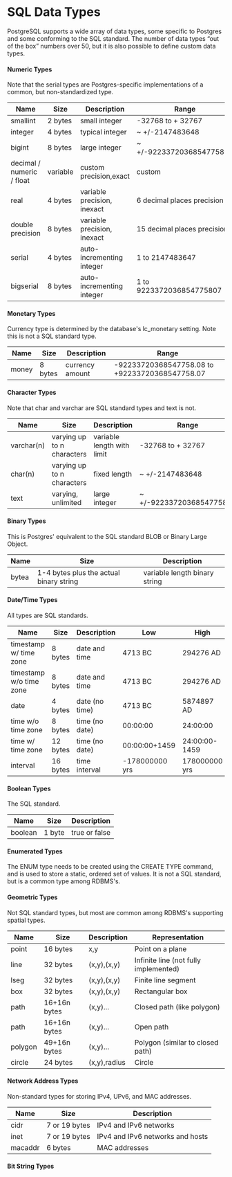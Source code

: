 # SQL Data Types

PostgreSQL supports a wide array of data types, some specific to Postgres and some conforming to the SQL standard. The number of data types “out of the box” numbers over 50, but it is also possible to define custom data types.

#### Numeric Types

Note that the serial types are Postgres-specific implementations of a common, but non-standardized type.

| Name                      | Size     | Description                 | Range                       |
|---------------------------|----------|-----------------------------|-----------------------------|
| smallint                  | 2 bytes  | small integer               | -32768 to + 32767           |
| integer                   | 4 bytes  | typical integer             | ~ +/-2147483648             |
| bigint                    | 8 bytes  | large integer               | ~ +/-9223372036854775808    |
| decimal / numeric / float | variable | custom precision,exact      | custom                      |
| real                      | 4 bytes  | variable precision, inexact | 6 decimal places precision  |
| double precision          | 8 bytes  | variable precision, inexact | 15 decimal places precision |
| serial                    | 4 bytes  | auto-incrementing integer   | 1 to 2147483647             |
| bigserial                 | 8 bytes  | auto-incrementing integer   | 1 to 9223372036854775807    |

#### Monetary Types

Currency type is determined by the database's lc_monetary setting. Note this is not a SQL standard type.

| Name    | Size     | Description     | Range                                              |
|---------|----------|-----------------|----------------------------------------------------|
| money   | 8 bytes  | currency amount | -92233720368547758.08 to +92233720368547758.07     |

#### Character Types

Note that char and varchar are SQL standard types and text is not.

| Name        | Size                       | Description                | Range                    |
|-------------|----------------------------|----------------------------|--------------------------|
| varchar(n)  | varying up to n characters | variable length with limit | -32768 to + 32767        |
| char(n)     | varying up to n characters | fixed length               | ~ +/-2147483648          |
| text        | varying, unlimited         | large integer              | ~ +/-9223372036854775808 |

#### Binary Types

This is Postgres' equivalent to the SQL standard BLOB or Binary Large Object.

| Name   | Size                                    | Description                   |
|--------|-----------------------------------------|-------------------------------|
| bytea  | 1-4 bytes plus the actual binary string | variable length binary string |

#### Date/Time Types

All types are SQL standards.

| Name                    | Size     | Description    | Low            | High          |
|-------------------------|----------|----------------|----------------|---------------|
| timestamp w/ time zone  | 8 bytes  | date and time  | 4713 BC        | 294276 AD     |
| timestamp w/o time zone | 8 bytes  | date and time  | 4713 BC        | 294276 AD     |
| date                    | 4 bytes  | date (no time) | 4713 BC        | 5874897 AD    |
| time w/o time zone      | 8 bytes  | time (no date) | 00:00:00       | 24:00:00      |
| time w/ time zone       | 12 bytes | time (no date) | 00:00:00+1459  | 24:00:00-1459 |
| interval                | 16 bytes | time interval  | -178000000 yrs | 178000000 yrs |

#### Boolean Types

The SQL standard.

| Name     | Size   | Description   |
|----------|--------|---------------|
| boolean  | 1 byte | true or false |

#### Enumerated Types

The ENUM type needs to be created using the CREATE TYPE command, and is used to store a static, ordered set of values. It is not a SQL standard, but is a common type among RDBMS's.

#### Geometric Types

Not SQL standard types, but most are common among RDBMS's supporting spatial types.

| Name   | Size         | Description  | Representation                        |
|--------|--------------|--------------|---------------------------------------|
| point  | 16 bytes     | x,y          | Point on a plane                      |
| line   | 32 bytes     | (x,y),(x,y)  | Infinite line (not fully implemented) |
| lseg   | 32 bytes     | (x,y),(x,y)  | Finite line segment                   |
| box    | 32 bytes     | (x,y),(x,y)  | Rectangular box                       |
| path   | 16+16n bytes | (x,y)...     | Closed path (like polygon)            |
| path   | 16+16n bytes | (x,y)...     | Open path                             |
| polygon| 49+16n bytes | (x,y)...     | Polygon (similar to closed path)      |
| circle | 24 bytes     | (x,y),radius | Circle                                |

#### Network Address Types

Non-standard types for storing IPv4, UPv6, and MAC addresses.

| Name    | Size          | Description                      |
|---------|---------------|----------------------------------|
| cidr    | 7 or 19 bytes | IPv4 and IPv6 networks           |
| inet    | 7 or 19 bytes | IPv4 and IPv6 networks and hosts |
| macaddr | 6 bytes       | MAC addresses                    |

#### Bit String Types



